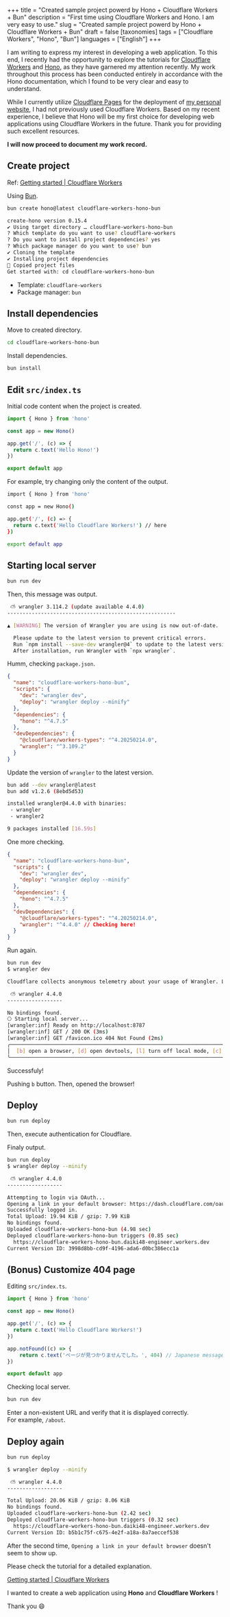 +++
title = "Created sample project powerd by Hono + Cloudflare Workers + Bun"
description = "First time using Cloudflare Workers and Hono. I am very easy to use."
slug = "Created sample project powerd by Hono + Cloudflare Workers + Bun"
draft = false
[taxonomies]
tags = ["Cloudflare Workers", "Hono", "Bun"]
languages = ["English"]
+++

I am writing to express my interest in developing a web application.
To this end, I recently had the opportunity to explore the tutorials for [Cloudflare Workers](https://workers.cloudflare.com/) and [Hono](https://hono.dev),
as they have garnered my attention recently.
My work throughout this process has been conducted entirely in accordance with the Hono documentation,
which I found to be very clear and easy to understand.

While I currently utilize [Cloudflare Pages](https://www.cloudflare.com/developer-platform/products/pages/) for the deployment of [my personal website](https://dnfolio.me),
I had not previously used Cloudflare Workers.
Based on my recent experience, I believe that Hono will be my first choice for developing web applications using Cloudflare Workers in the future.
Thank you for providing such excellent resources.

**I will now proceed to document my work record.**

## Create project

Ref: [Getting started | Cloudflare Workers](https://hono.dev/docs/getting-started/cloudflare-workers)

Using [Bun](https://bun.sh).

```sh
bun create hono@latest cloudflare-workers-hono-bun

create-hono version 0.15.4
✔ Using target directory … cloudflare-workers-hono-bun
? Which template do you want to use? cloudflare-workers
? Do you want to install project dependencies? yes
? Which package manager do you want to use? bun
✔ Cloning the template
✔ Installing project dependencies
🎉 Copied project files
Get started with: cd cloudflare-workers-hono-bun
```

- Template: `cloudflare-workers`
- Package manager: `bun`

## Install dependencies

Move to created directory.

```sh
cd cloudflare-workers-hono-bun
```

Install dependencies.

```sh
bun install
```

## Edit `src/index.ts`

Initial code content when the project is created.

```ts
import { Hono } from 'hono'

const app = new Hono()

app.get('/', (c) => {
  return c.text('Hello Hono!')
})

export default app
```

For example, try changing only the content of the output.

```sh
import { Hono } from 'hono'

const app = new Hono()

app.get('/', (c) => {
  return c.text('Hello Cloudflare Workers!') // here
})

export default app
```

## Starting local server

```sh
bun run dev
```

Then, this message was output.

```sh
 ⛅️ wrangler 3.114.2 (update available 4.4.0)
-------------------------------------------------------

▲ [WARNING] The version of Wrangler you are using is now out-of-date.

  Please update to the latest version to prevent critical errors.
  Run `npm install --save-dev wrangler@4` to update to the latest version.
  After installation, run Wrangler with `npx wrangler`.
```

Humm, checking `package.json`.

```json
{
  "name": "cloudflare-workers-hono-bun",
  "scripts": {
    "dev": "wrangler dev",
    "deploy": "wrangler deploy --minify"
  },
  "dependencies": {
    "hono": "^4.7.5"
  },
  "devDependencies": {
    "@cloudflare/workers-types": "^4.20250214.0",
    "wrangler": "^3.109.2"
  }
}
```

Update the version of `wrangler` to the latest version.

```sh
bun add --dev wrangler@latest
bun add v1.2.6 (8ebd5d53)

installed wrangler@4.4.0 with binaries:
 - wrangler
 - wrangler2

9 packages installed [16.59s]
```

One more checking.

```json
{
  "name": "cloudflare-workers-hono-bun",
  "scripts": {
    "dev": "wrangler dev",
    "deploy": "wrangler deploy --minify"
  },
  "dependencies": {
    "hono": "^4.7.5"
  },
  "devDependencies": {
    "@cloudflare/workers-types": "^4.20250214.0",
    "wrangler": "^4.4.0" // Checking here!
  }
}
```

Run again.

```sh
bun run dev
$ wrangler dev

Cloudflare collects anonymous telemetry about your usage of Wrangler. Learn more at https://github.com/cloudflare/workers-sdk/tree/main/packages/wrangler/telemetry.md

 ⛅️ wrangler 4.4.0
------------------

No bindings found.
⎔ Starting local server...
[wrangler:inf] Ready on http://localhost:8787
[wrangler:inf] GET / 200 OK (3ms)
[wrangler:inf] GET /favicon.ico 404 Not Found (2ms)
╭──────────────────────────────────────────────────────────────────────────────────────────────────╮
│  [b] open a browser, [d] open devtools, [l] turn off local mode, [c] clear console, [x] to exit  │
╰──────────────────────────────────────────────────────────────────────────────────────────────────╯
```

Successfuly!

Pushing `b` button.
Then, opened the browser!

## Deploy

```sh
bun run deploy
```

Then, execute authentication for Cloudflare.

Finaly output.

```sh
bun run deploy
$ wrangler deploy --minify

 ⛅️ wrangler 4.4.0
------------------

Attempting to login via OAuth...
Opening a link in your default browser: https://dash.cloudflare.com/oauth2/auth? ~
Successfully logged in.
Total Upload: 19.94 KiB / gzip: 7.99 KiB
No bindings found.
Uploaded cloudflare-workers-hono-bun (4.98 sec)
Deployed cloudflare-workers-hono-bun triggers (0.85 sec)
  https://cloudflare-workers-hono-bun.daiki48-engineer.workers.dev
Current Version ID: 3998d8bb-cd9f-4196-ada6-d0bc386ecc1a
```

## (Bonus) Customize 404 page

Editing `src/index.ts`.

```ts
import { Hono } from 'hono'

const app = new Hono()

app.get('/', (c) => {
  return c.text('Hello Cloudflare Workers!')
})

app.notFound((c) => {
	return c.text('ページが見つかりませんでした。', 404) // Japanese message mean "page not found"
})

export default app
```

Checking local server.

```sh
bun run dev
```

Enter a non-existent URL and verify that it is displayed correctly.\
For example, `/about`.

## Deploy again

```sh
bun run deploy

$ wrangler deploy --minify

 ⛅️ wrangler 4.4.0
------------------

Total Upload: 20.06 KiB / gzip: 8.06 KiB
No bindings found.
Uploaded cloudflare-workers-hono-bun (2.42 sec)
Deployed cloudflare-workers-hono-bun triggers (0.32 sec)
  https://cloudflare-workers-hono-bun.daiki48-engineer.workers.dev
Current Version ID: b5b1c75f-c675-4e2f-a18a-8a7aeccef538
```

After the second time, `Opening a link in your default browser` doesn't seem to show up.

Please check the tutorial for a detailed explanation.

[Getting started | Cloudflare Workers](https://hono.dev/docs/getting-started/cloudflare-workers)

I wanted to create a web application using **Hono** and **Cloudflare Workers** !

Thank you :smile:

